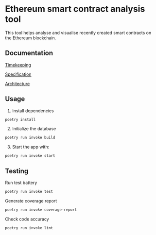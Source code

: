 # Ethereum smart contract analysis tool 

This tool helps analyse and visualise recently created smart contracts on the Ethereum blockchain.

## Documentation

[Timekeeping](documentation/timekeeping.md)

[Specification](documentation/specification.md)

[Architecture](documentation/architecture.md)

## Usage

1. Install dependencies

```bash
poetry install
```

2. Initialize the database 

```bash
poetry run invoke build
```

3. Start the app with:

```bash
poetry run invoke start
```

## Testing

Run test battery
```bash
poetry run invoke test
```

Generate coverage report
```bash
poetry run invoke coverage-report
```

Check code accuracy
```bash
poetry run invoke lint
```